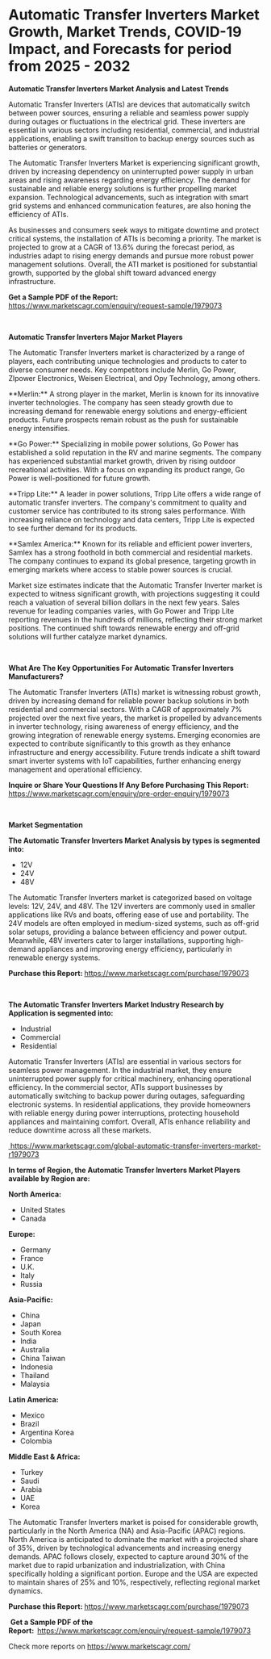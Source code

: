 <p><h1>Automatic Transfer Inverters Market Growth, Market Trends, COVID-19 Impact, and Forecasts for period from 2025 - 2032</h1></p><p><strong>Automatic Transfer Inverters Market Analysis and Latest Trends</strong></p>
<p><p>Automatic Transfer Inverters (ATIs) are devices that automatically switch between power sources, ensuring a reliable and seamless power supply during outages or fluctuations in the electrical grid. These inverters are essential in various sectors including residential, commercial, and industrial applications, enabling a swift transition to backup energy sources such as batteries or generators.</p><p>The Automatic Transfer Inverters Market is experiencing significant growth, driven by increasing dependency on uninterrupted power supply in urban areas and rising awareness regarding energy efficiency. The demand for sustainable and reliable energy solutions is further propelling market expansion. Technological advancements, such as integration with smart grid systems and enhanced communication features, are also honing the efficiency of ATIs.</p><p>As businesses and consumers seek ways to mitigate downtime and protect critical systems, the installation of ATIs is becoming a priority. The market is projected to grow at a CAGR of 13.6% during the forecast period, as industries adapt to rising energy demands and pursue more robust power management solutions. Overall, the ATI market is positioned for substantial growth, supported by the global shift toward advanced energy infrastructure.</p></p>
<p><strong>Get a Sample PDF of the Report:&nbsp;</strong> <a href="https://www.marketscagr.com/enquiry/request-sample/1979073?utm_campaign=3529&utm_medium=2&utm_source=Github&utm_content=ia&utm_term=28032025&utm_id=automatic-transfer-inverters">https://www.marketscagr.com/enquiry/request-sample/1979073</a></p>
<p>&nbsp;</p>
<p><strong>Automatic Transfer Inverters Major Market Players</strong></p>
<p><p>The Automatic Transfer Inverters market is characterized by a range of players, each contributing unique technologies and products to cater to diverse consumer needs. Key competitors include Merlin, Go Power, Zlpower Electronics, Weisen Electrical, and Opy Technology, among others.</p><p>**Merlin:** A strong player in the market, Merlin is known for its innovative inverter technologies. The company has seen steady growth due to increasing demand for renewable energy solutions and energy-efficient products. Future prospects remain robust as the push for sustainable energy intensifies.</p><p>**Go Power:** Specializing in mobile power solutions, Go Power has established a solid reputation in the RV and marine segments. The company has experienced substantial market growth, driven by rising outdoor recreational activities. With a focus on expanding its product range, Go Power is well-positioned for future growth.</p><p>**Tripp Lite:** A leader in power solutions, Tripp Lite offers a wide range of automatic transfer inverters. The company's commitment to quality and customer service has contributed to its strong sales performance. With increasing reliance on technology and data centers, Tripp Lite is expected to see further demand for its products.</p><p>**Samlex America:** Known for its reliable and efficient power inverters, Samlex has a strong foothold in both commercial and residential markets. The company continues to expand its global presence, targeting growth in emerging markets where access to stable power sources is crucial.</p><p>Market size estimates indicate that the Automatic Transfer Inverter market is expected to witness significant growth, with projections suggesting it could reach a valuation of several billion dollars in the next few years. Sales revenue for leading companies varies, with Go Power and Tripp Lite reporting revenues in the hundreds of millions, reflecting their strong market positions. The continued shift towards renewable energy and off-grid solutions will further catalyze market dynamics.</p></p>
<p>&nbsp;</p>
<p><strong>What Are The Key Opportunities For Automatic Transfer Inverters Manufacturers?</strong></p>
<p><p>The Automatic Transfer Inverters (ATIs) market is witnessing robust growth, driven by increasing demand for reliable power backup solutions in both residential and commercial sectors. With a CAGR of approximately 7% projected over the next five years, the market is propelled by advancements in inverter technology, rising awareness of energy efficiency, and the growing integration of renewable energy systems. Emerging economies are expected to contribute significantly to this growth as they enhance infrastructure and energy accessibility. Future trends indicate a shift toward smart inverter systems with IoT capabilities, further enhancing energy management and operational efficiency.</p></p>
<p><strong>Inquire or Share Your Questions If Any Before Purchasing This Report:</strong> <a href="https://www.marketscagr.com/enquiry/pre-order-enquiry/1979073?utm_campaign=3529&utm_medium=2&utm_source=Github&utm_content=ia&utm_term=28032025&utm_id=automatic-transfer-inverters">https://www.marketscagr.com/enquiry/pre-order-enquiry/1979073</a></p>
<p>&nbsp;</p>
<p><strong>Market Segmentation</strong></p>
<p><strong>The Automatic Transfer Inverters Market Analysis by types is segmented into:</strong></p>
<p><ul><li>12V</li><li>24V</li><li>48V</li></ul></p>
<p><p>The Automatic Transfer Inverters market is categorized based on voltage levels: 12V, 24V, and 48V. The 12V inverters are commonly used in smaller applications like RVs and boats, offering ease of use and portability. The 24V models are often employed in medium-sized systems, such as off-grid solar setups, providing a balance between efficiency and power output. Meanwhile, 48V inverters cater to larger installations, supporting high-demand appliances and improving energy efficiency, particularly in renewable energy systems.</p></p>
<p><strong>Purchase this Report:&nbsp;</strong><a href="https://www.marketscagr.com/purchase/1979073?utm_campaign=3529&utm_medium=2&utm_source=Github&utm_content=ia&utm_term=28032025&utm_id=automatic-transfer-inverters">https://www.marketscagr.com/purchase/1979073</a></p>
<p>&nbsp;</p>
<p><strong>The Automatic Transfer Inverters Market Industry Research by Application is segmented into:</strong></p>
<p><ul><li>Industrial</li><li>Commercial</li><li>Residential</li></ul></p>
<p><p>Automatic Transfer Inverters (ATIs) are essential in various sectors for seamless power management. In the industrial market, they ensure uninterrupted power supply for critical machinery, enhancing operational efficiency. In the commercial sector, ATIs support businesses by automatically switching to backup power during outages, safeguarding electronic systems. In residential applications, they provide homeowners with reliable energy during power interruptions, protecting household appliances and maintaining comfort. Overall, ATIs enhance reliability and reduce downtime across all these markets.</p></p>
<p><a href="https://www.marketscagr.com/global-automatic-transfer-inverters-market-r1979073?utm_campaign=3529&utm_medium=2&utm_source=Github&utm_content=ia&utm_term=28032025&utm_id=automatic-transfer-inverters">&nbsp;https://www.marketscagr.com/global-automatic-transfer-inverters-market-r1979073</a></p>
<p><strong>In terms of Region, the Automatic Transfer Inverters Market Players available by Region are:</strong></p>
<p>
    <p> <strong> North America: </strong>
        <ul>
            <li>United States</li>
            <li>Canada</li>
        </ul>
        </p> 
    <p> <strong> Europe: </strong>
        <ul>
            <li>Germany</li>
            <li>France</li>
            <li>U.K.</li>
            <li>Italy</li>
            <li>Russia</li>
        </ul>
        </p> 
    <p> <strong> Asia-Pacific: </strong>
        <ul>
            <li>China</li>
            <li>Japan</li>
            <li>South Korea</li>
            <li>India</li>
            <li>Australia</li>
            <li>China Taiwan</li>
            <li>Indonesia</li>
            <li>Thailand</li>
            <li>Malaysia</li>
        </ul>
        </p> 
    <p> <strong> Latin America: </strong>
        <ul>
            <li>Mexico</li>
            <li>Brazil</li>
            <li>Argentina Korea</li>
            <li>Colombia</li>
        </ul>
        </p> 
    <p> <strong> Middle East & Africa: </strong>
        <ul>
            <li>Turkey</li>
            <li>Saudi</li>
            <li>Arabia</li>
            <li>UAE</li>
            <li>Korea</li>
        </ul>
    </p>
    </p>
<p><p>The Automatic Transfer Inverters market is poised for considerable growth, particularly in the North America (NA) and Asia-Pacific (APAC) regions. North America is anticipated to dominate the market with a projected share of 35%, driven by technological advancements and increasing energy demands. APAC follows closely, expected to capture around 30% of the market due to rapid urbanization and industrialization, with China specifically holding a significant portion. Europe and the USA are expected to maintain shares of 25% and 10%, respectively, reflecting regional market dynamics.</p></p>
<p><strong>Purchase this Report: </strong><a href="https://www.marketscagr.com/purchase/1979073?utm_campaign=3529&utm_medium=2&utm_source=Github&utm_content=ia&utm_term=28032025&utm_id=automatic-transfer-inverters">https://www.marketscagr.com/purchase/1979073</a></p>
<p>&nbsp;<strong>Get a Sample PDF of the Report:&nbsp;&nbsp;</strong><a href="https://www.marketscagr.com/enquiry/request-sample/1979073?utm_campaign=3529&utm_medium=2&utm_source=Github&utm_content=ia&utm_term=28032025&utm_id=automatic-transfer-inverters">https://www.marketscagr.com/enquiry/request-sample/1979073</a></p>
<p><strong></strong></p>
<p>Check more reports on <a href="https://www.marketscagr.com/?utm_campaign=3529&utm_medium=2&utm_source=Github&utm_content=ia&utm_term=28032025&utm_id=automatic-transfer-inverters">https://www.marketscagr.com/</a></p>